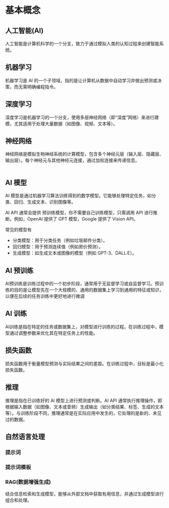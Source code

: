 # 基本概念

## 人工智能(AI)

人工智能是计算机科学的一个分支，致力于通过模拟人类的认知过程来创建智能系统。

## 机器学习

机器学习是 AI 的一个子领域，指的是让计算机从数据中自动学习并做出预测或决策，而无需明确编程指令。

## 深度学习

深度学习是机器学习的一个分支，使用多层神经网络（即“深度”网络）来进行建模，尤其适用于处理大量数据（如图像、视频、文本等）。

## 神经网络

神经网络是模拟生物神经系统的计算模型，包含多个神经元层（输入层、隐藏层、输出层）。每个神经元与其他神经元连接，通过加权连接来传递信息。

<div style="height:1px;width:100%;background:white"></div>

## AI 模型

AI 模型是通过机器学习算法训练得到的数学模型。它能够处理特定任务，如分类、回归、生成文本、识别图像等。

AI API 通常会提供 预训练模型，你不需要自己训练模型，只需调用 API 进行推断。例如，OpenAI 提供了 GPT 模型，Google 提供了 Vision API。

常见的模型有

- 分类模型：用于分类任务（例如垃圾邮件分类）。
- 回归模型：用于预测连续值（例如房价预测）。
- 生成模型：如生成文本或图像的模型（例如 GPT-3、DALL·E）。

## AI 预训练

AI预训练是训练过程中的一个初步阶段，通常用于无监督学习或自监督学习。预训练的目的是让模型先在一个大规模的、通用的数据集上学习到通用的特征或知识，以便在后续的任务训练中更好地进行微调

## AI 训练

AI训练是指在特定的任务或数据集上，对模型进行训练的过程。在训练过程中，模型通过调整参数来优化其在特定任务上的性能。

## 损失函数

损失函数用于衡量模型预测与实际结果之间的差距。在训练过程中，目标是最小化损失函数。

## 推理

推理是指在已训练好的 AI 模型上进行预测或判断。AI API 通常执行推理操作，即根据输入数据（如图像、文本或音频）生成输出（如分类结果、标签、生成的文本等）。与训练阶段不同，推理通常是在实际应用中发生的，它处理的是新的、未见过的数据。

## 自然语言处理

### 提示词

### 提示词模板

### RAG(数据增强生成)

结合信息检索和生成模型，能够从外部文档中获取有用信息，并通过生成模型进行组合和处理。
 